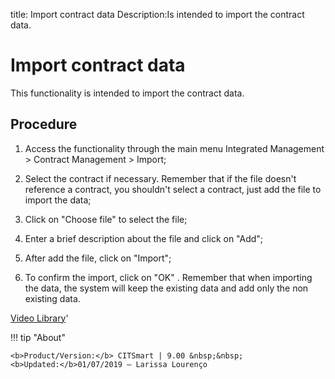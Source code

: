 title: Import contract data
Description:Is intended to import the contract data. 
# Import contract data
This functionality is intended to import the contract data.

Procedure
-------------

1.  Access the functionality through the main menu Integrated Management \>
    Contract Management \> Import;

2.  Select the contract if necessary. Remember that if the file doesn't
    reference a contract, you shouldn't select a contract, just add the file to
    import the data;

3.  Click on "Choose file" to select the file;

4.  Enter a brief description about the file and click on "Add";

5.  After add the file, click on "Import";

6.  To confirm the import, click on "OK" . Remember that when importing the
    data, the system will keep the existing data and add only the non existing
    data.

<i class='fa fa-youtube-play  fa-2x' style='color:#97ce17;vertical-align: middle;'> </i> [Video Library](https://www.youtube.com/playlist?list=PLB5qK2uzf2ROEeoHh3EbsZJxjr9hJSLIV)'

!!! tip "About"

    <b>Product/Version:</b> CITSmart | 9.00 &nbsp;&nbsp;
    <b>Updated:</b>01/07/2019 – Larissa Lourenço
